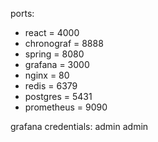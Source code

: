 ports: 
<ul>
<li>react = 4000 </li>
<li>chronograf = 8888</li>
<li>spring = 8080 </li>
<li>grafana = 3000 </li>
<li>nginx = 80 </li>
<li>redis = 6379 </li>
<li>postgres = 5431 </li>
<li>prometheus = 9090</li>
</ul>

grafana credentials: admin admin
